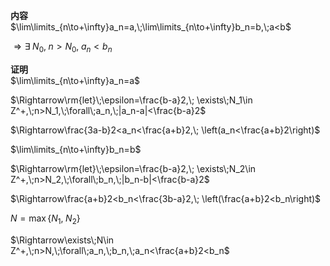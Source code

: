 **内容**  
$\lim\limits_{n\to+\infty}a_n=a,\;\lim\limits_{n\to+\infty}b_n=b,\;a<b$  
  
$\Rightarrow\exists\;N_0,\;n>N_0,\;a_n<b_n$  
  
**证明**  
$\lim\limits_{n\to+\infty}a_n=a$  
  
$\Rightarrow\rm{let}\;\epsilon=\frac{b-a}2,\;  
\exists\;N_1\in Z^+,\;n>N_1,\;\forall\;a_n,\;|a_n-a|<\frac{b-a}2$  
  
$\Rightarrow\frac{3a-b}2<a_n<\frac{a+b}2,\;  
\left(a_n<\frac{a+b}2\right)$  
  
$\lim\limits_{n\to+\infty}b_n=b$  
  
$\Rightarrow\rm{let}\;\epsilon=\frac{b-a}2,\;  
\exists\;N_2\in Z^+,\;n>N_2,\;\forall\;b_n,\;|b_n-b|<\frac{b-a}2$  
  
$\Rightarrow\frac{a+b}2<b_n<\frac{3b-a}2,\;  
\left(\frac{a+b}2<b_n\right)$  
  
$N=\max\{N_1,\;N_2\}$  
  
$\Rightarrow\exists\;N\in Z^+,\;n>N,\;\forall\;a_n,\;b_n,\;a_n<\frac{a+b}2<b_n$  
